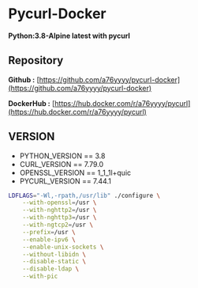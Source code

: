 # **Pycurl-Docker**

**Python:3.8-Alpine latest with pycurl**

## **Repository**

**Github :** [https://github.com/a76yyyy/pycurl-docker](https://github.com/a76yyyy/pycurl-docker)

**DockerHub :** [https://hub.docker.com/r/a76yyyy/pycurl](https://hub.docker.com/r/a76yyyy/pycurl)

## **VERSION**

- PYTHON_VERSION == 3.8
- CURL_VERSION == 7.79.0
- OPENSSL_VERSION == 1_1_1l+quic
- PYCURL_VERSION == 7.44.1

```bash
LDFLAGS="-Wl,-rpath,/usr/lib" ./configure \
    --with-openssl=/usr \
    --with-nghttp2=/usr \
    --with-nghttp3=/usr \
    --with-ngtcp2=/usr \
    --prefix=/usr \
    --enable-ipv6 \
    --enable-unix-sockets \
    --without-libidn \
    --disable-static \
    --disable-ldap \
    --with-pic
```
